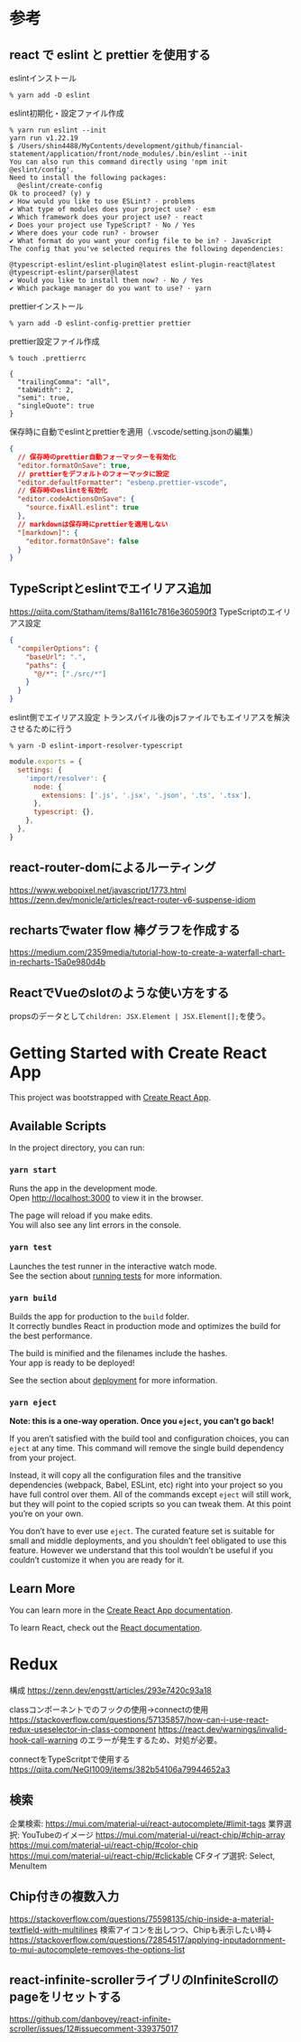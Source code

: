 # 参考
## react で eslint と prettier を使用する
eslintインストール
```
% yarn add -D eslint
```
eslint初期化・設定ファイル作成
```
% yarn run eslint --init
yarn run v1.22.19
$ /Users/shin4488/MyContents/development/github/financial-statement/application/front/node_modules/.bin/eslint --init
You can also run this command directly using 'npm init @eslint/config'.
Need to install the following packages:
  @eslint/create-config
Ok to proceed? (y) y
✔ How would you like to use ESLint? · problems
✔ What type of modules does your project use? · esm
✔ Which framework does your project use? · react
✔ Does your project use TypeScript? · No / Yes
✔ Where does your code run? · browser
✔ What format do you want your config file to be in? · JavaScript
The config that you've selected requires the following dependencies:

@typescript-eslint/eslint-plugin@latest eslint-plugin-react@latest @typescript-eslint/parser@latest
✔ Would you like to install them now? · No / Yes
✔ Which package manager do you want to use? · yarn
```
prettierインストール
```
% yarn add -D eslint-config-prettier prettier
```
prettier設定ファイル作成
```
% touch .prettierrc
```
```js:./.prettierrc
{
  "trailingComma": "all",
  "tabWidth": 2,
  "semi": true,
  "singleQuote": true
}
```
保存時に自動でeslintとprettierを適用（.vscode/setting.jsonの編集）
```json
{
  // 保存時のprettier自動フォーマッターを有効化
  "editor.formatOnSave": true,
  // prettierをデフォルトのフォーマッタに設定
  "editor.defaultFormatter": "esbenp.prettier-vscode",
  // 保存時のeslintを有効化
  "editor.codeActionsOnSave": {
    "source.fixAll.eslint": true
  },
  // markdownは保存時にprettierを適用しない
  "[markdown]": {
    "editor.formatOnSave": false
  }
}
```

## TypeScriptとeslintでエイリアス追加
https://qiita.com/Statham/items/8a1161c7816e360590f3
TypeScriptのエイリアス設定
```json:tsconfig.json
{
  "compilerOptions": {
    "baseUrl": ".",
    "paths": {
      "@/*": ["./src/*"]
    }
  }
}
```
eslint側でエイリアス設定
トランスパイル後のjsファイルでもエイリアスを解決させるために行う
```
% yarn -D eslint-import-resolver-typescript
```
```js:.eslintrc.js
module.exports = {
  settings: {
    'import/resolver': {
      node: {
        extensions: ['.js', '.jsx', '.json', '.ts', '.tsx'],
      },
      typescript: {},
    },
  },
}
```
## react-router-domによるルーティング
https://www.webopixel.net/javascript/1773.html
https://zenn.dev/monicle/articles/react-router-v6-suspense-idiom

## rechartsでwater flow 棒グラフを作成する
https://medium.com/2359media/tutorial-how-to-create-a-waterfall-chart-in-recharts-15a0e980d4b

## ReactでVueのslotのような使い方をする
propsのデータとして`children: JSX.Element | JSX.Element[];`を使う。

# Getting Started with Create React App

This project was bootstrapped with [Create React App](https://github.com/facebook/create-react-app).

## Available Scripts

In the project directory, you can run:

### `yarn start`

Runs the app in the development mode.\
Open [http://localhost:3000](http://localhost:3000) to view it in the browser.

The page will reload if you make edits.\
You will also see any lint errors in the console.

### `yarn test`

Launches the test runner in the interactive watch mode.\
See the section about [running tests](https://facebook.github.io/create-react-app/docs/running-tests) for more information.

### `yarn build`

Builds the app for production to the `build` folder.\
It correctly bundles React in production mode and optimizes the build for the best performance.

The build is minified and the filenames include the hashes.\
Your app is ready to be deployed!

See the section about [deployment](https://facebook.github.io/create-react-app/docs/deployment) for more information.

### `yarn eject`

**Note: this is a one-way operation. Once you `eject`, you can’t go back!**

If you aren’t satisfied with the build tool and configuration choices, you can `eject` at any time. This command will remove the single build dependency from your project.

Instead, it will copy all the configuration files and the transitive dependencies (webpack, Babel, ESLint, etc) right into your project so you have full control over them. All of the commands except `eject` will still work, but they will point to the copied scripts so you can tweak them. At this point you’re on your own.

You don’t have to ever use `eject`. The curated feature set is suitable for small and middle deployments, and you shouldn’t feel obligated to use this feature. However we understand that this tool wouldn’t be useful if you couldn’t customize it when you are ready for it.

## Learn More

You can learn more in the [Create React App documentation](https://facebook.github.io/create-react-app/docs/getting-started).

To learn React, check out the [React documentation](https://reactjs.org/).

# Redux
構成
https://zenn.dev/engstt/articles/293e7420c93a18

classコンポーネントでのフックの使用→connectの使用
https://stackoverflow.com/questions/57135857/how-can-i-use-react-redux-useselector-in-class-component
https://react.dev/warnings/invalid-hook-call-warning のエラーが発生するため、対処が必要。

connectをTypeScritptで使用する
https://qiita.com/NeGI1009/items/382b54106a79944652a3

## 検索
企業検索: https://mui.com/material-ui/react-autocomplete/#limit-tags
業界選択: YouTubeのイメージ
https://mui.com/material-ui/react-chip/#chip-array
https://mui.com/material-ui/react-chip/#color-chip
https://mui.com/material-ui/react-chip/#clickable
CFタイプ選択: Select, MenuItem

## Chip付きの複数入力
https://stackoverflow.com/questions/75598135/chip-inside-a-material-textfield-with-multilines
検索アイコンを出しつつ、Chipも表示したい時↓
https://stackoverflow.com/questions/72854517/applying-inputadornment-to-mui-autocomplete-removes-the-options-list

## react-infinite-scrollerライブリのInfiniteScrollのpageをリセットする
https://github.com/danbovey/react-infinite-scroller/issues/12#issuecomment-339375017
